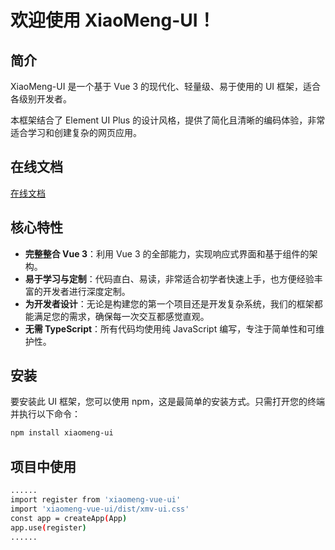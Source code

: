 # 欢迎使用 XiaoMeng-UI！

## 简介
XiaoMeng-UI 是一个基于 Vue 3 的现代化、轻量级、易于使用的 UI 框架，适合各级别开发者。

本框架结合了 Element UI Plus 的设计风格，提供了简化且清晰的编码体验，非常适合学习和创建复杂的网页应用。

## 在线文档
[在线文档](http://114.116.50.8:3100/)

## 核心特性
- **完整整合 Vue 3**：利用 Vue 3 的全部能力，实现响应式界面和基于组件的架构。
- **易于学习与定制**：代码直白、易读，非常适合初学者快速上手，也方便经验丰富的开发者进行深度定制。
- **为开发者设计**：无论是构建您的第一个项目还是开发复杂系统，我们的框架都能满足您的需求，确保每一次交互都感觉直观。
- **无需 TypeScript**：所有代码均使用纯 JavaScript 编写，专注于简单性和可维护性。

## 安装
要安装此 UI 框架，您可以使用 npm，这是最简单的安装方式。只需打开您的终端并执行以下命令：

```bash
npm install xiaomeng-ui
```

## 项目中使用
```bash
......
import register from 'xiaomeng-vue-ui'
import 'xiaomeng-vue-ui/dist/xmv-ui.css'
const app = createApp(App)
app.use(register)
......
```
